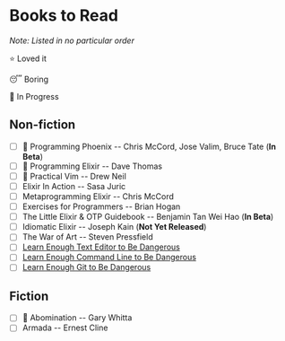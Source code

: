 # Books to Read
_Note: Listed in no particular order_

:star: Loved it

:sleeping: Boring

:book: In Progress

## Non-fiction
- [ ] :book: Programming Phoenix -- Chris McCord, Jose Valim, Bruce Tate (**In Beta**)
- [ ] :book: Programming Elixir -- Dave Thomas
- [ ] :book: Practical Vim -- Drew Neil
- [ ] Elixir In Action -- Sasa Juric
- [ ] Metaprogramming Elixir -- Chris McCord
- [ ] Exercises for Programmers -- Brian Hogan
- [ ] The Little Elixir & OTP Guidebook -- Benjamin Tan Wei Hao (**In Beta**)
- [ ] Idiomatic Elixir -- Joseph Kain (**Not Yet Released**)
- [ ] The War of Art -- Steven Pressfield
- [ ] [Learn Enough Text Editor to Be Dangerous](http://www.learnenough.com/text-editor-tutorial)
- [ ] [Learn Enough Command Line to Be Dangerous](http://www.learnenough.com/command-line-tutorial)
- [ ] [Learn Enough Git to Be Dangerous](http://www.learnenough.com/git-tutorial)

## Fiction
- [ ] :book: Abomination -- Gary Whitta
- [ ] Armada -- Ernest Cline
